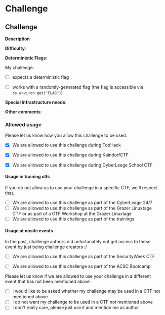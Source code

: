 # Challenge

## Challenge

**Description**
<!--
Please describe your challenge in 2-3 lines
-->

**Difficulty**: <!--Please estimate the difficulty of the challenge EASY/MEDIUM/HARD-->


**Deterministic Flags**:
<!--
Please let us know if your challenge expects a specific flag.
This has to be specified as CTFCitadel randomizes flags
-->
My challenge:
- [ ] expects a deterministic flag
- [ ] works with a randomly-generated flag (the flag is accessible via `os.environ.get("FLAG")`)


**Special Infrastructure needs**:
<!--
If your challenge has special infrastructure-needs (e.g. min. 1GB RAM) please
let us know here
-->

**Other comments**:
<!--
This place is to let us know about other stuff
-->


### Allowed usage

Please let us know how you allow this challenge to be used.
<!-- These are somehow required as these are the main events the challenge is
build for-->
- [x] We are allowed to use this challenge during TopHack  
- [x] We are allowed to use this challenge during KaindorfCTF  
- [x] We are allowed to use this challenge during CyberLeage School CTF  


#### Usage in training ctfs
If you do not allow us to use your challenge in a specific CTF, we'll respect that.
- [ ] We are allowed to use this challenge as part of the CyberLeage 24/7
- [ ] We are allowed to use this challenge as part of the Grazer Linuxtage CTF or as part of a CTF Workshop at the Grazer Linuxtage
- [ ] We are allowed to use this challenge as part of the trainings

#### Usage at onsite events
In the past, challenge authors did unfortunately not get access to these event by
just being challenge creators :/
- [ ] We are allowed to use this challenge as part of the SecurityWeek CTF
- [ ] We are allowed to use this challenge as part of the ACSC Bootcamp


Please let us know if we are allowed to use your challenge in a different event 
that has not been mentioned above  

- [ ] I would like to be asked whether my challenge may be used in a CTF not mentioned above
- [ ] I do not want my challenge to be used in a CTF not mentioned above
- [ ] I don't really care, please just use it and mention me as author
